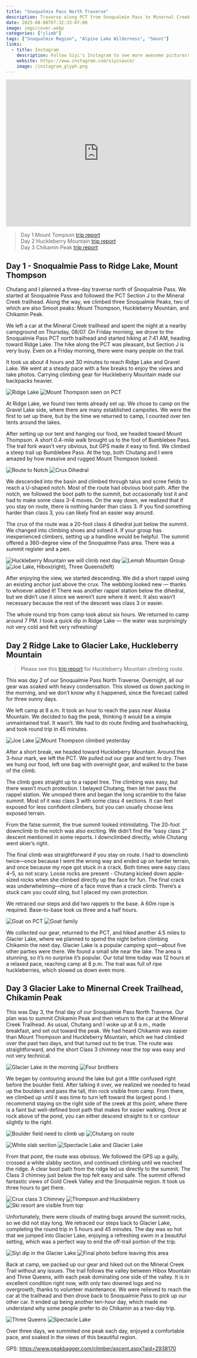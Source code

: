 ```yaml
---
title: "Snoqualmie Pass North Traverse"
description: Traverse along PCT from Snoqualmie Pass to Minernal Creek
date: 2025-08-08T07:32:33-07:00
image: imgs/cover.webp
categories: ["climb"]
tags: ["Snoqualmie Region", "Alpine Lake Wilderness", "Smoot"]
links:
  - title: Instagram
    description: Follow Siyi's Instagram to see more awesome pictures!
    website: https://www.instagram.com/siyisauce/
    image: /instagram_glyph.png
---
```

<iframe src="https://caltopo.com/m/UGMR66R" width="100%" height="400px" frameBorder="0"></iframe>

> Day 1 Mount Tompson [trip report](https://www.hippohamster.com/posts/mount_thompson/)   
> Day 2 Huckleberry Mountain [trip report](https://www.hippohamster.com/posts/huckleberry_mountain/)  
> Day 3 Chikamin Peak [trip report](https://www.hippohamster.com/posts/chikamin_peak/)  

## Day 1 - Snoqualmie Pass to Ridge Lake, Mount Thompson
Chutang and I planned a three-day traverse north of Snoqualmie Pass. We started at Snoqualmie Pass and followed the PCT Section J to the Mineral Creek trailhead. Along the way, we climbed three Snoqualmie Peaks, two of which are also Smoot peaks: Mount Thompson, Huckleberry Mountain, and Chikamin Peak.

We left a car at the Mineral Creek trailhead and spent the night at a nearby campground on Thursday, 08/07. On Friday morning, we drove to the Snoqualmie Pass PCT north trailhead and started hiking at 7:41 AM, heading toward Ridge Lake. The hike along the PCT was pleasant, but Section J is very busy. Even on a Friday morning, there were many people on the trail.

It took us about 4 hours and 30 minutes to reach Ridge Lake and Gravel Lake. We went at a steady pace with a few breaks to enjoy the views and take photos. Carrying climbing gear for Huckleberry Mountain made our backpacks heavier.

![Ridge Lake](imgs/ridge_lake.webp) ![Mount Thompson seen on PCT](imgs/pct.webp)

At Ridge Lake, we found two tents already set up. We chose to camp on the Gravel Lake side, where there are many established campsites. We were the first to set up there, but by the time we returned to camp, I counted over ten tents around the lakes.

After setting up our tent and hanging our food, we headed toward Mount Thompson. A short 0.4-mile walk brought us to the foot of Bumblebee Pass. The trail fork wasn’t very obvious, but GPS made it easy to find. We climbed a steep trail up Bumblebee Pass. At the top, both Chutang and I were amazed by how massive and rugged Mount Thompson looked.

![Route to Notch](imgs/route.webp) ![Crux Dihedral](imgs/crux.webp)

We descended into the basin and climbed through talus and scree fields to reach a U-shaped notch. Most of the route had obvious boot path. After the notch, we followed the boot path to the summit, but occasionally lost it and had to make some class 3-4 moves. On the way down, we realized that if you stay on route, there is nothing harder than class 3. If you find something harder than class 3, you can likely find an easier way around.

The crux of the route was a 20-foot class 4 dihedral just below the summit. We changed into climbing shoes and soloed it. If your group has inexperienced climbers, setting up a handline would be helpful. The summit offered a 360-degree view of the Snoqualmie Pass area. There was a summit register and a pen.

![Huckleberry Mountain we will climb next day](imgs/huckleberry.webp) ![Lemah Mountain Group](imgs/lemah3.webp) ![Joe Lake, Hibox(right), Three Queens(left)](imgs/joe.webp)

After enjoying the view, we started descending. We did a short rappel using an existing anchor just above the crux. The webbing looked new — thanks to whoever added it! There was another rappel station below the dihedral, but we didn’t use it since we weren’t sure where it went. It also wasn’t necessary because the rest of the descent was class 3 or easier.

The whole round trip from camp took about six hours. We returned to camp around 7 PM. I took a quick dip in Ridge Lake — the water was surprisingly not very cold and felt very refreshing!

## Day 2 Ridge Lake to Glacier Lake, Huckleberry Mountain
> Please see this [trip report](https://www.hippohamster.com/posts/huckleberry_mountain/) for Huckleberry Mountain climbing route.

This was day 2 of our Snoqualmie Pass North Traverse. Overnight, all our gear was soaked with heavy condensation. This slowed us down packing in the morning, and we don’t know why it happened, since the forecast called for three sunny days. 

We left camp at 8 a.m. It took an hour to reach the pass near Alaska Mountain. We decided to bag the peak, thinking it would be a simple unmaintained trail. It wasn’t. We had to do route finding and bushwhacking, and took round trip in 45 minutes.

![Joe Lake](imgs/joe2.webp) ![Mount Thompson climbed yesterday](imgs/tompson.webp)

After a short break, we headed toward Huckleberry Mountain. Around the 3-hour mark, we left the PCT. We pulled out our gear and tent to dry. Then we hung our food, left one bag with overnight gear, and walked to the base of the climb.

The climb goes straight up to a rappel tree. The climbing was easy, but there wasn’t much protection. I belayed Chutang, then let her pass the rappel station. We unroped there and began the long scramble to the false summit. Most of it was class 3 with some class 4 sections. It can feel exposed for less confident climbers, but you can usually choose less exposed terrain.

From the false summit, the true summit looked intimidating. The 20-foot downclimb to the notch was also exciting. We didn’t find the “easy class 2” descent mentioned in some reports. I downclimbed directly, while Chutang went skier’s right.

The final climb was straightforward if you stay on route. I had to downclimb twice—once because I went the wrong way and ended up on harder terrain, and once because my rope got stuck in a crack. Both times were easy class 4–5, so not scary. Loose rocks are present - Chutang kicked down apple-sized rocks when she climbed directly up the face for fun. The final crack was underwhelming—more of a face move than a crack climb. There’s a stuck cam you could sling, but I placed my own protection.

We retraced our steps and did two rappels to the base. A 60m rope is required. Base-to-base took us three and a half hours.

![Goat on PCT](imgs/goat.webp) ![Goat family](imgs/goat2.webp) 

We collected our gear, returned to the PCT, and hiked another 4.5 miles to Glacier Lake, where we planned to spend the night before climbing Chikamin the next day. Glacier Lake is a popular camping spot—about five other parties were there. We found a small site near the lake. The area is stunning, so it’s no surprise it’s popular. Our total time today was 12 hours at a relaxed pace, reaching camp at 8 p.m. The trail was full of ripe huckleberries, which slowed us down even more.

## Day 3 Glacier Lake to Minernal Creek Trailhead, Chikamin Peak
This was Day 3, the final day of our Snoqualmie Pass North Traverse. Our plan was to summit Chikamin Peak and then return to the car at the Mineral Creek Trailhead. As usual, Chutang and I woke up at 6 a.m., made breakfast, and set out toward the peak. We had heard Chikamin was easier than Mount Thompson and Huckleberry Mountain, which we had climbed over the past two days, and that turned out to be true. The route was straightforward, and the short Class 3 chimney near the top was easy and not very technical.

![Glacier Lake in the morning](imgs/reflection.webp) ![Four brothers](imgs/4bros.webp)

We began by contouring around the lake but got a little confused right before the boulder field. After talking it over, we realized we needed to head up the boulders and pass the tall, thin rock visible from camp. From there, we climbed up until it was time to turn left toward the largest pond. I recommend staying on the right side of the creek at this point, where there is a faint but well-defined boot path that makes for easier walking. Once at rock above of the pond, you can either descend straight to it or contour slightly to the right.

![Boulder field need to climb up](imgs/boulder.webp) ![Chutang on route](imgs/onroute.webp)  

![White slab section](imgs/slab.webp) ![Spectacle Lake and Glacier Lake](imgs/lakes.webp)

From that point, the route was obvious. We followed the GPS up a gully, crossed a white slabby section, and continued climbing until we reached the ridge. A clear boot path from the ridge led us directly to the summit. The Class 3 chimney just below the top felt easy and safe. The summit offered fantastic views of Gold Creek Valley and the Snoqualmie region. It took us three hours to get there.

![Crux class 3 Chimney](imgs/chimney.webp) ![Thompson and Huckleberry](imgs/2peaks.webp) ![Ski resort are visible from top](imgs/snoqualmiepass.webp) 

Unfortunately, there were clouds of mating bugs around the summit rocks, so we did not stay long. We retraced our steps back to Glacier Lake, completing the round trip in 5 hours and 45 minutes. The day was so hot that we jumped into Glacier Lake, enjoying a refreshing swim in a beautiful setting, which was a perfect way to end the off-trail portion of the trip.

![Siyi dip in the Glacier Lake](imgs/dip.webp) ![Final photo before leaving this area](imgs/lemah4.webp)

Back at camp, we packed up our gear and hiked out on the Mineral Creek Trail without any issues. The trail follows the valley between Hibox Mountain and Three Queens, with each peak dominating one side of the valley. It is in excellent condition right now, with only two downed logs and no overgrowth, thanks to volunteer maintenance. We were relieved to reach the car at the trailhead and then drove back to Snoqualmie Pass to pick up our other car. It ended up being another ten-hour day, which made me understand why some people prefer to do Chikamin as a two-day trip.

![Three Queens](imgs/3queens.webp) ![Spectacle Lake](imgs/lakes2.webp)

Over three days, we summited one peak each day, enjoyed a comfortable pace, and soaked in the views of this beautiful region.

GPS: https://www.peakbagger.com/climber/ascent.aspx?aid=2938170